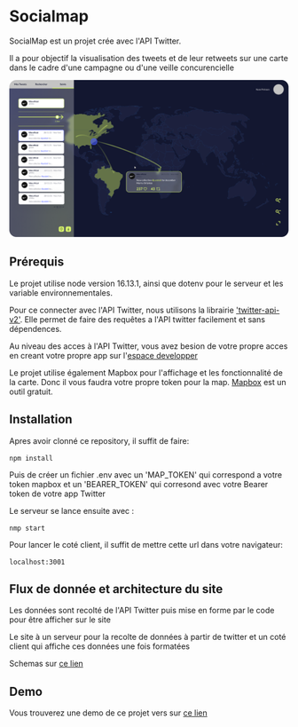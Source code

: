 # Socialmap  

SocialMap est un projet crée avec l'API Twitter.

Il a pour objectif la visualisation des tweets et de leur retweets sur une carte dans le cadre d'une campagne ou d'une veille concurencielle

![Carte](https://github.com/Arthur-MONNET/socialmap/blob/main/public/asset/img/img2_hom2.png?raw=true)

## Prérequis

Le projet utilise node version 16.13.1, ainsi que dotenv pour le serveur et les variable environnementales.

Pour ce connecter avec l'API Twitter, nous utilisons la librairie ['twitter-api-v2'](https://github.com/plhery/node-twitter-api-v2).
Elle permet de faire des requêtes a l'API twitter facilement et sans dépendences.

Au niveau des acces à l'API Twitter, vous avez besion de votre propre acces en creant votre propre app sur l'[espace developper](https://developer.twitter.com/en/portal/dashboard)

Le projet utilise également Mapbox pour l'affichage et les fonctionnalité de la carte. Donc il vous faudra votre propre token pour la map. [Mapbox](https://docs.mapbox.com/) est un outil gratuit.

## Installation 

Apres avoir clonné ce repository, il suffit de faire:
```
npm install
```
Puis de créer un fichier .env avec un 'MAP_TOKEN' qui correspond a votre token mapbox et un 'BEARER_TOKEN' qui corresond avec votre Bearer token de votre app Twitter

Le serveur se lance ensuite avec :
```
nmp start
```

Pour lancer le coté client, il suffit de mettre cette url dans votre navigateur:
```
localhost:3001
```

## Flux de donnée et architecture du site

Les données sont recolté de l'API Twitter puis mise en forme par le code pour être afficher sur le site

Le site à un serveur pour la recolte de données à partir de twitter et un coté client qui affiche ces données une fois formatées

Schemas sur [ce lien](https://docs.google.com/document/d/18rZ9HmRcqnnSFz9ONpNfxxLU8Qc-KgeC9FKbzI1sRBk/edit?usp=sharing)


## Demo 

Vous trouverez une demo de ce projet vers sur [ce lien](https://socialmapxtwitter.herokuapp.com)
